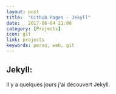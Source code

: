 ```yaml
---
layout: post
title:  "Github Pages - Jekyll"
date:   2017-06-04 21:08
category: [Projects]
icon: git
link: projects
keywords: perso, web, git
---
```


<h2>Jekyll:</h2>
<p>
Il y a quelques jours j'ai découvert Jekyll.
</p>

